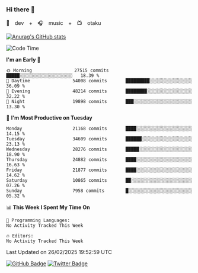 ### Hi there 👋

🚀　dev　+　🎧　music　+　📺　otaku


[![Anurag's GitHub stats](https://github-readme-stats.vercel.app/api?username=koheitasaka&count_private=true&show_icons=true&theme=monokai)](https://github.com/koheitasaka/github-readme-stats)

<!--START_SECTION:waka-->
![Code Time](http://img.shields.io/badge/Code%20Time-1%2C161%20hrs%2023%20mins-blue)

**I'm an Early 🐤** 

```text
🌞 Morning                27515 commits       █████░░░░░░░░░░░░░░░░░░░░   18.39 % 
🌆 Daytime                54008 commits       █████████░░░░░░░░░░░░░░░░   36.09 % 
🌃 Evening                48214 commits       ████████░░░░░░░░░░░░░░░░░   32.22 % 
🌙 Night                  19898 commits       ███░░░░░░░░░░░░░░░░░░░░░░   13.30 % 
```
📅 **I'm Most Productive on Tuesday** 

```text
Monday                   21168 commits       ████░░░░░░░░░░░░░░░░░░░░░   14.15 % 
Tuesday                  34609 commits       ██████░░░░░░░░░░░░░░░░░░░   23.13 % 
Wednesday                28276 commits       █████░░░░░░░░░░░░░░░░░░░░   18.90 % 
Thursday                 24882 commits       ████░░░░░░░░░░░░░░░░░░░░░   16.63 % 
Friday                   21877 commits       ████░░░░░░░░░░░░░░░░░░░░░   14.62 % 
Saturday                 10865 commits       ██░░░░░░░░░░░░░░░░░░░░░░░   07.26 % 
Sunday                   7958 commits        █░░░░░░░░░░░░░░░░░░░░░░░░   05.32 % 
```


📊 **This Week I Spent My Time On** 

```text
💬 Programming Languages: 
No Activity Tracked This Week

🔥 Editors: 
No Activity Tracked This Week
```


 Last Updated on 26/02/2025 19:52:59 UTC
<!--END_SECTION:waka-->

[![GitHub Badge](https://img.shields.io/badge/GitHub-100000?style=for-the-badge&logo=github&logoColor=white)](https://github.com/koheitasaka)
[![Twitter Badge](https://img.shields.io/badge/Twitter-1DA1F2?style=for-the-badge&logo=twitter&logoColor=white)](https://twitter.com/sleep_asleep_)
